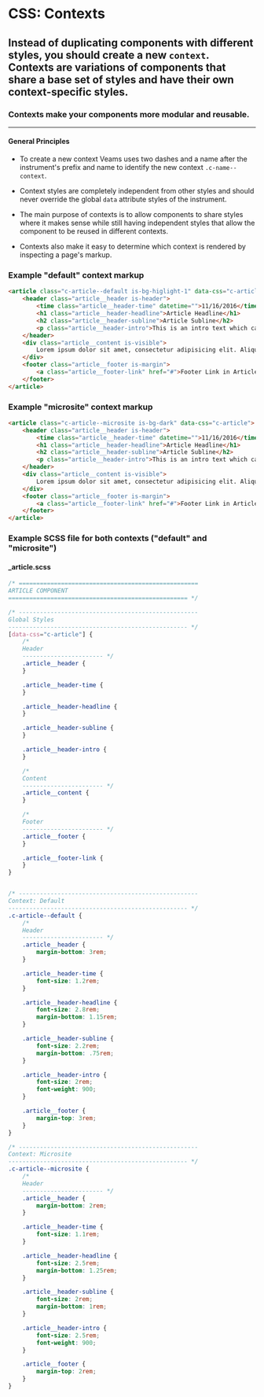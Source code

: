 # CSS: Contexts

## Instead of duplicating components with different styles, you should create a new `context`. Contexts are variations of components that share a base set of styles and have their own context-specific styles.

### Contexts make your components more modular and reusable. 
---

#### General Principles

- To create a new context Veams uses two dashes and a name after the instrument's prefix and name to identify the new 
context `.c-name--context`. 

- Context styles are completely independent from other styles and should never override the global `data` attribute 
styles
of the instrument.

- The main purpose of contexts is to allow components to share styles where it makes sense while still having 
independent styles that allow the component to be reused in different contexts.

- Contexts also make it easy to determine which context is rendered by inspecting a page's markup.

### Example "default" context markup 

``` html
<article class="c-article--default is-bg-higlight-1" data-css="c-article">
	<header class="article__header is-header">
		<time class="article__header-time" datetime="">11/16/2016</time>
		<h1 class="article__header-headline">Article Headline</h1>
		<h2 class="article__header-subline">Article Subline</h2>
		<p class="article__header-intro">This is an intro text which can be used in every article component.</p>
	</header>
	<div class="article__content is-visible">
		Lorem ipsum dolor sit amet, consectetur adipisicing elit. Aliquam aperiam architecto atque cupiditate dicta earum ex facilis harum incidunt, laboriosam officiis placeat quas recusandae, rerum, sit tempore tenetur. Impedit, velit.
	</div>
	<footer class="article__footer is-margin">
        <a class="article__footer-link" href="#">Footer Link in Article</a>
    </footer>
</article>
```

### Example "microsite" context markup

``` html
<article class="c-article--microsite is-bg-dark" data-css="c-article">
	<header class="article__header is-header">
		<time class="article__header-time" datetime="">11/16/2016</time>
		<h1 class="article__header-headline">Article Headline</h1>
		<h2 class="article__header-subline">Article Subline</h2>
		<p class="article__header-intro">This is an intro text which can be used in every article component.</p>
	</header>
	<div class="article__content is-visible">
		Lorem ipsum dolor sit amet, consectetur adipisicing elit. Aliquam aperiam architecto atque cupiditate dicta earum ex facilis harum incidunt, laboriosam officiis placeat quas recusandae, rerum, sit tempore tenetur. Impedit, velit.
	</div>
	<footer class="article__footer is-margin">
        <a class="article__footer-link" href="#">Footer Link in Article</a>
    </footer>
</article>
``` 

### Example SCSS file for both contexts ("default" and "microsite")

#### _article.scss

``` scss
/* ===================================================
ARTICLE COMPONENT
=================================================== */

/* ---------------------------------------------------
Global Styles
--------------------------------------------------- */
[data-css="c-article"] {
	/*
	Header
	----------------------- */
	.article__header {
	}

	.article__header-time {
	}

	.article__header-headline {
	}

	.article__header-subline {
	}

	.article__header-intro {
	}

	/*
	Content
	----------------------- */
	.article__content {
	}

	/*
	Footer
	----------------------- */
	.article__footer {
	}

	.article__footer-link {
	}
}


/* ---------------------------------------------------
Context: Default 
--------------------------------------------------- */
.c-article--default {
	/*
	Header
	----------------------- */
	.article__header {
		margin-bottom: 3rem;
	}

	.article__header-time {
		font-size: 1.2rem;
	}

	.article__header-headline {
		font-size: 2.8rem;
		margin-bottom: 1.15rem;
	}

	.article__header-subline {
		font-size: 2.2rem;
		margin-bottom: .75rem;
	}

	.article__header-intro {
		font-size: 2rem;
		font-weight: 900;
	}

	.article__footer {
		margin-top: 3rem;
	}
}

/* ---------------------------------------------------
Context: Microsite 
--------------------------------------------------- */
.c-article--microsite {
	/*
	Header
	----------------------- */
	.article__header {
		margin-bottom: 2rem;
	}

	.article__header-time {
		font-size: 1.1rem;
	}

	.article__header-headline {
		font-size: 2.5rem;
		margin-bottom: 1.25rem;
	}

	.article__header-subline {
		font-size: 2rem;
		margin-bottom: 1rem;
	}

	.article__header-intro {
		font-size: 2.5rem;
		font-weight: 900;
	}

	.article__footer {
		margin-top: 2rem;
	}
}
```
